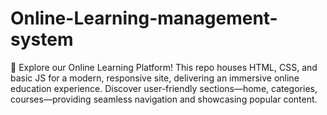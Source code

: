 # Online-Learning-management-system
🚀 Explore our Online Learning Platform! This repo houses HTML, CSS, and basic JS for a modern, responsive site, delivering an immersive online education experience. Discover user-friendly sections—home, categories, courses—providing seamless navigation and showcasing popular content.

